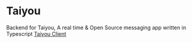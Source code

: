 # Taiyou
Backend for Taiyou, A real time & Open Source messaging app written in Typescript
[Taiyou Client](https://github.com/aragubas/taiyouclient)

